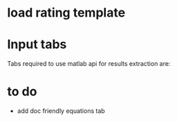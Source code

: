 # load rating template

# Input tabs
Tabs required to use matlab api for results extraction are:

# to do

* add doc friendly equations tab 
